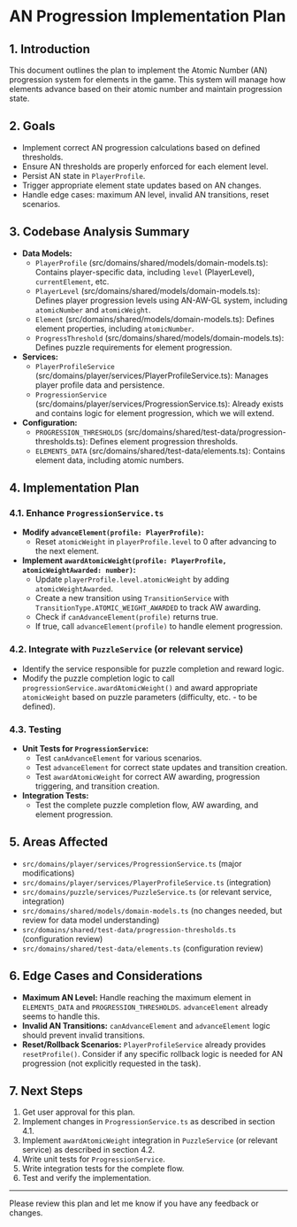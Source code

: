# AN Progression Implementation Plan

## 1. Introduction

This document outlines the plan to implement the Atomic Number (AN) progression system for elements in the game. This system will manage how elements advance based on their atomic number and maintain progression state.

## 2. Goals

- Implement correct AN progression calculations based on defined thresholds.
- Ensure AN thresholds are properly enforced for each element level.
- Persist AN state in `PlayerProfile`.
- Trigger appropriate element state updates based on AN changes.
- Handle edge cases: maximum AN level, invalid AN transitions, reset scenarios.

## 3. Codebase Analysis Summary

- **Data Models:**
  - `PlayerProfile` (src/domains/shared/models/domain-models.ts): Contains player-specific data, including `level` (PlayerLevel), `currentElement`, etc.
  - `PlayerLevel` (src/domains/shared/models/domain-models.ts): Defines player progression levels using AN-AW-GL system, including `atomicNumber` and `atomicWeight`.
  - `Element` (src/domains/shared/models/domain-models.ts): Defines element properties, including `atomicNumber`.
  - `ProgressThreshold` (src/domains/shared/models/domain-models.ts): Defines puzzle requirements for element progression.
- **Services:**
  - `PlayerProfileService` (src/domains/player/services/PlayerProfileService.ts): Manages player profile data and persistence.
  - `ProgressionService` (src/domains/player/services/ProgressionService.ts): Already exists and contains logic for element progression, which we will extend.
- **Configuration:**
  - `PROGRESSION_THRESHOLDS` (src/domains/shared/test-data/progression-thresholds.ts): Defines element progression thresholds.
  - `ELEMENTS_DATA` (src/domains/shared/test-data/elements.ts): Contains element data, including atomic numbers.

## 4. Implementation Plan

### 4.1. Enhance `ProgressionService.ts`

- **Modify `advanceElement(profile: PlayerProfile)`:**
  - Reset `atomicWeight` in `playerProfile.level` to 0 after advancing to the next element.
- **Implement `awardAtomicWeight(profile: PlayerProfile, atomicWeightAwarded: number)`:**
  - Update `playerProfile.level.atomicWeight` by adding `atomicWeightAwarded`.
  - Create a new transition using `TransitionService` with `TransitionType.ATOMIC_WEIGHT_AWARDED` to track AW awarding.
  - Check if `canAdvanceElement(profile)` returns true.
  - If true, call `advanceElement(profile)` to handle element progression.

### 4.2. Integrate with `PuzzleService` (or relevant service)

- Identify the service responsible for puzzle completion and reward logic.
- Modify the puzzle completion logic to call `progressionService.awardAtomicWeight()` and award appropriate `atomicWeight` based on puzzle parameters (difficulty, etc. - to be defined).

### 4.3. Testing

- **Unit Tests for `ProgressionService`:**
  - Test `canAdvanceElement` for various scenarios.
  - Test `advanceElement` for correct state updates and transition creation.
  - Test `awardAtomicWeight` for correct AW awarding, progression triggering, and transition creation.
- **Integration Tests:**
  - Test the complete puzzle completion flow, AW awarding, and element progression.

## 5. Areas Affected

- `src/domains/player/services/ProgressionService.ts` (major modifications)
- `src/domains/player/services/PlayerProfileService.ts` (integration)
- `src/domains/puzzle/services/PuzzleService.ts` (or relevant service, integration)
- `src/domains/shared/models/domain-models.ts` (no changes needed, but review for data model understanding)
- `src/domains/shared/test-data/progression-thresholds.ts` (configuration review)
- `src/domains/shared/test-data/elements.ts` (configuration review)

## 6. Edge Cases and Considerations

- **Maximum AN Level:** Handle reaching the maximum element in `ELEMENTS_DATA` and `PROGRESSION_THRESHOLDS`. `advanceElement` already seems to handle this.
- **Invalid AN Transitions:** `canAdvanceElement` and `advanceElement` logic should prevent invalid transitions.
- **Reset/Rollback Scenarios:** `PlayerProfileService` already provides `resetProfile()`. Consider if any specific rollback logic is needed for AN progression (not explicitly requested in the task).

## 7. Next Steps

1.  Get user approval for this plan.
2.  Implement changes in `ProgressionService.ts` as described in section 4.1.
3.  Implement `awardAtomicWeight` integration in `PuzzleService` (or relevant service) as described in section 4.2.
4.  Write unit tests for `ProgressionService`.
5.  Write integration tests for the complete flow.
6.  Test and verify the implementation.

---

Please review this plan and let me know if you have any feedback or changes.
